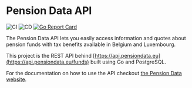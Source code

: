 # Pension Data API

![CI](https://github.com/obawi/pensiondata-api/workflows/CI/badge.svg) ![CD](https://github.com/obawi/pensiondata-api/workflows/CD/badge.svg) [![Go Report Card](https://goreportcard.com/badge/github.com/obawi/pensiondata-api)](https://goreportcard.com/report/github.com/obawi/pensiondata-api)

The Pension Data API lets you easily access information and quotes about pension funds with tax benefits available in Belgium and Luxembourg.

This project is the REST API behind [https://api.pensiondata.eu](https://api.pensiondata.eu/funds) built using Go and PostgreSQL.

For the documentation on how to use the API checkout [the Pension Data website](https://www.pensiondata.eu).
